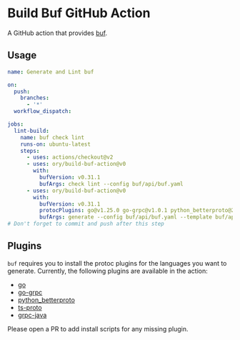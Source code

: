 # Build Buf GitHub Action

A GitHub action that provides [buf](https://github.com/bufbuild/buf).

## Usage

```yaml
name: Generate and Lint buf

on:
  push:
    branches:
      - '*'
  workflow_dispatch:

jobs:
  lint-build:
    name: buf check lint
    runs-on: ubuntu-latest
    steps:
      - uses: actions/checkout@v2
      - uses: ory/build-buf-action@v0
        with:
          bufVersion: v0.31.1
          bufArgs: check lint --config buf/api/buf.yaml
      - uses: ory/build-buf-action@v0
        with:
          bufVersion: v0.31.1
          protocPlugins: go@v1.25.0 go-grpc@v1.0.1 python_betterproto@2.0.0b2 ts-proto@1.39.0 grpc-java@1.34.0
          bufArgs: generate --config buf/api/buf.yaml --template buf/api/buf.gen.yaml
# Don't forget to commit and push after this step
```

## Plugins

`buf` requires you to install the protoc plugins for the languages you want to generate.
Currently, the following plugins are available in the action:

- [go](https://github.com/protocolbuffers/protobuf-go)
- [go-grpc](https://github.com/grpc/grpc-go)
- [python_betterproto](https://github.com/danielgtaylor/python-betterproto)
- [ts-proto](https://github.com/stephenh/ts-proto)
- [grpc-java](https://github.com/grpc/grpc-java)

Please open a PR to add install scripts for any missing plugin.

